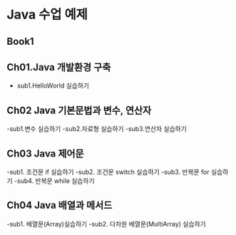 # Java 수업 예제

## Book1

## Ch01.Java 개발환경 구축
 - sub1.HelloWorld 실습하기
 
## Ch02 Java 기본문법과 변수, 연산자
 -sub1.변수 실습하기
 -sub2.자료형 실습하기
 -sub3.연산자 실습하기

## Ch03 Java 제어문
 -sub1. 조건문 if 실습하기
 -sub2. 조건문 switch 실습하기
 -sub3. 반복문 for 실습하기
 -sub4. 반복문 while 실습하기
 
## Ch04 Java 배열과 메서드

 -sub1. 배열문(Array)실습하기
 -sub2. 다차원 배열문(MultiArray) 실습하기

